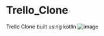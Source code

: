 # Trello_Clone
Trello Clone built using kotlin
![image](https://user-images.githubusercontent.com/54429745/155123162-ccef05de-1922-426b-9dde-4ba0deaefa73.png)
